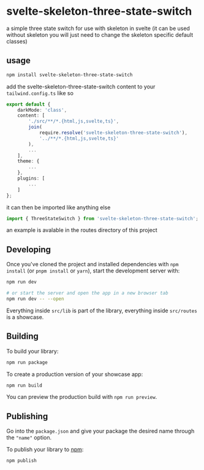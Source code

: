 # svelte-skeleton-three-state-switch

a simple three state switch for use with skeleton in svelte 
(it can be used without skeleton you will just need to change the skeleton specific default classes)

## usage

```bash
npm install svelte-skeleton-three-state-switch
```

add the svelte-skeleton-three-state-switch content to your `tailwind.config.ts` like so
```ts
export default {
	darkMode: 'class',
	content: [
		'./src/**/*.{html,js,svelte,ts}',
		join(
			require.resolve('svelte-skeleton-three-state-switch'),
			'../**/*.{html,js,svelte,ts}'
		),
        ...
	],
	theme: {
        ...
    },
	plugins: [
        ...
    ]
};
```

it can then be imported like anything else
```ts
import { ThreeStateSwitch } from 'svelte-skeleton-three-state-switch';
```

an example is avalable in the routes directory of this project

## Developing

Once you've cloned the project and installed dependencies with `npm install` (or `pnpm install` or `yarn`), start the development server with:

```bash
npm run dev

# or start the server and open the app in a new browser tab
npm run dev -- --open
```

Everything inside `src/lib` is part of the library, everything inside `src/routes` is a showcase.

## Building

To build your library:

```bash
npm run package
```

To create a production version of your showcase app:

```bash
npm run build
```

You can preview the production build with `npm run preview`.

## Publishing

Go into the `package.json` and give your package the desired name through the `"name"` option.

To publish your library to [npm](https://www.npmjs.com):

```bash
npm publish
```
